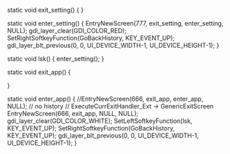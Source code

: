 static void exit_setting()
{
}

static void enter_setting()
{
	EntryNewScreen(777, exit_setting, enter_setting, NULL);
	gdi_layer_clear(GDI_COLOR_RED);
	SetRightSoftkeyFunction(GoBackHistory, KEY_EVENT_UP);
	gdi_layer_blt_previous(0, 0, UI_DEVICE_WIDTH-1, UI_DEVICE_HEIGHT-1);
}

static void lsk()
{
	enter_setting();
}

static void exit_app()
{

}

static void enter_app()
{
	//EntryNewScreen(666, exit_app, enter_app, NULL);
	// no history
	// ExecuteCurrExitHandler_Ext -> GenericExitScreen
	EntryNewScreen(666, exit_app, NULL, NULL);
	gdi_layer_clear(GDI_COLOR_WHITE);
	SetLeftSoftkeyFunction(lsk, KEY_EVENT_UP);
	SetRightSoftkeyFunction(GoBackHistory, KEY_EVENT_UP);
	gdi_layer_blt_previous(0, 0, UI_DEVICE_WIDTH-1, UI_DEVICE_HEIGHT-1);
}
